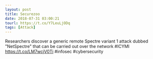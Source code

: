 ```yaml
---
layout: post
title: Securezoo
date: 2018-07-31 03:00:21
tourl: https://t.co/Y7LeuLjODq
tags: [Attack]
---
```

Researchers discover a generic remote Spectre variant 1 attack dubbed "NetSpectre" that can be carried out over the network #ICYMI  https://t.co/LM7wcjV0Ti #infosec #cybersecurity